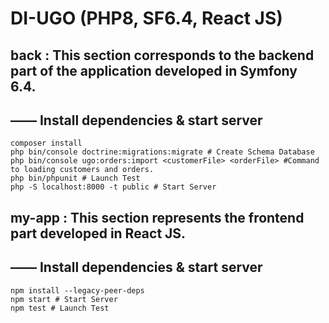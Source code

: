 <h1>DI-UGO (PHP8, SF6.4, React JS)</h1>

<h2>back : This section corresponds to the backend part of the application developed in Symfony 6.4.</h2>

## —— Install dependencies & start server
```
composer install
php bin/console doctrine:migrations:migrate # Create Schema Database
php bin/console ugo:orders:import <customerFile> <orderFile> #Command to loading customers and orders.
php bin/phpunit # Launch Test
php -S localhost:8000 -t public # Start Server
```


<h2>my-app : This section represents the frontend part developed in React JS.</h2>

## —— Install dependencies & start server
```
npm install --legacy-peer-deps
npm start # Start Server
npm test # Launch Test 
```
